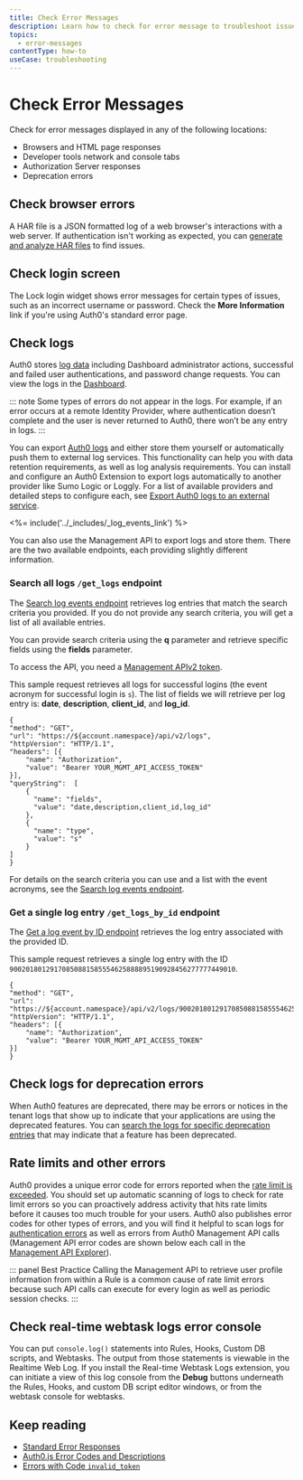 ```yaml
---
title: Check Error Messages
description: Learn how to check for error message to troubleshoot issues. 
topics:
  - error-messages
contentType: how-to
useCase: troubleshooting
---
```


# Check Error Messages

Check for error messages displayed in any of the following locations:

* Browsers and HTML page responses
* Developer tools network and console tabs
* Authorization Server responses
* Deprecation errors

## Check browser errors

A HAR file is a JSON formatted log of a web browser's interactions with a web server. If authentication isn't working as expected, you can [generate and analyze HAR files](/troubleshoot/guides/generate-har-files) to find issues.

## Check login screen

The Lock login widget shows error messages for certain types of issues, such as an incorrect username or password. Check the **More Information** link if you're using Auth0's standard error page.

## Check logs

Auth0 stores [log data](/logs) including Dashboard administrator actions, successful and failed user authentications, and password change requests. You can view the logs in the [Dashboard](${manage_url}/#/logs).

::: note
Some types of errors do not appear in the logs. For example, if an error occurs at a remote Identity Provider, where authentication doesn’t complete and the user is never returned to Auth0, there won’t be any entry in logs. 
:::

You can export [Auth0 logs](/logs) and either store them yourself or automatically push them to external log services. This functionality can help you with data retention requirements, as well as log analysis requirements. You can install and configure an Auth0 Extension to export logs automatically to another provider like Sumo Logic or Loggly. For a list of available providers and detailed steps to configure each, see [Export Auth0 logs to an external service](/extensions#export-auth0-logs-to-an-external-service).

<%= include('../_includes/_log_events_link') %>

You can also use the Management API to export logs and store them. There are the two available endpoints, each providing slightly different information.

### Search all logs `/get_logs` endpoint

The [Search log events endpoint](/api/management/v2#!/Logs/get_logs) retrieves log entries that match the search criteria you provided. If you do not provide any search criteria, you will get a list of all available entries. 

You can provide search criteria using the **q** parameter and retrieve specific fields using the **fields** parameter. 

To access the API, you need a [Management APIv2 token](/api/management/v2/tokens).

This sample request retrieves all logs for successful logins (the event acronym for successful login is `s`). The list of fields we will retrieve per log entry is: **date**, **description**, **client_id**, and **log_id**.

```har
{
"method": "GET",
"url": "https://${account.namespace}/api/v2/logs",
"httpVersion": "HTTP/1.1",
"headers": [{
    "name": "Authorization",
    "value": "Bearer YOUR_MGMT_API_ACCESS_TOKEN"
}],
"queryString":  [
    {
      "name": "fields",
      "value": "date,description,client_id,log_id"
    },
    {
      "name": "type",
      "value": "s"
    }
]
}
```

For details on the search criteria you can use and a list with the event acronyms, see the [Search log events endpoint](/api/management/v2#!/Logs/get_logs).

### Get a single log entry `/get_logs_by_id` endpoint

The [Get a log event by ID endpoint](/api/management/v2#!/Logs/get_logs_by_id) retrieves the log entry associated with the provided ID.

This sample request retrieves a single log entry with the ID `90020180129170850881585554625888895190928456277777449010`.

```har
{
"method": "GET",
"url": "https://${account.namespace}/api/v2/logs/90020180129170850881585554625888895190928456277777449010",
"httpVersion": "HTTP/1.1",
"headers": [{
    "name": "Authorization",
    "value": "Bearer YOUR_MGMT_API_ACCESS_TOKEN"
}]
}
```

## Check logs for deprecation errors

When Auth0 features are deprecated, there may be errors or notices in the tenant logs that show up to indicate that your applications are using the deprecated features. You can [search the logs for specific deprecation entries](/troubleshoot/guides/check-deprecation-errors) that may indicate that a feature has been deprecated. 

## Rate limits and other errors

Auth0 provides a unique error code for errors reported when the [rate limit is exceeded](/policies/rate-limits#exceeding-the-rate-limit). You should set up automatic scanning of logs to check for rate limit errors so you can proactively address activity that hits rate limits before it causes too much trouble for your users. Auth0 also publishes error codes for other types of errors, and you will find it helpful to scan logs for [authentication errors](/libraries/error-messages) as well as errors from Auth0 Management API calls (Management API error codes are shown below each call in the [Management API Explorer](/api/management/v2)).

::: panel Best Practice
Calling the Management API to retrieve user profile information from within a Rule is a common cause of rate limit errors because such API calls can execute for every login as well as periodic session checks.
:::

## Check real-time webtask logs error console

You can put `console.log()` statements into Rules, Hooks, Custom DB scripts, and Webtasks. The output from those statements is viewable in the Realtime Web Log. If you install the Real-time Webtask Logs extension, you can initiate a view of this log console from the **Debug** buttons underneath the Rules, Hooks, and custom DB script editor windows, or from the webtask console for webtasks.

## Keep reading

* [Standard Error Responses](/api/authentication#standard-error-responses)
* [Auth0.js Error Codes and Descriptions](/libraries/auth0js/v9#error-codes-and-descriptions)
* [Errors with Code `invalid_token`](/troubleshoot/references/invalid-token)
